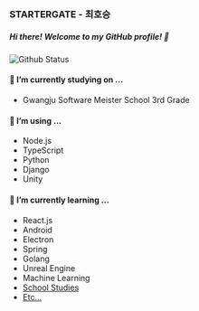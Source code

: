 ### STARTERGATE - 최호승

##### Hi there! Welcome to my GitHub profile! 👋
![Github Status](https://github-readme-stats.vercel.app/api?username=startergate&theme=tokyonight)
<!--
**startergate/startergate** is a ✨ _special_ ✨ repository because its `README.md` (this file) appears on your GitHub profile.

Here are some ideas to get you started:

- 🔭 I’m currently working on ...
- 🌱 I’m currently learning ...
- 👯 I’m looking to collaborate on ...
- 🤔 I’m looking for help with ...
- 💬 Ask me about ...
- 📫 How to reach me: ...
- 😄 Pronouns: ...
- ⚡ Fun fact: ...
-->

#### 🏫 I’m currently studying on ...
* Gwangju Software Meister School 3rd Grade

#### 🔭 I’m using ...
* Node.js
* TypeScript
* Python
* Django
* Unity

#### 🌱 I’m currently learning ...
* React.js
* Android
* Electron
* Spring
* Golang
* Unreal Engine
* Machine Learning
* [School Studies](https://github.com/startergate-learns-stuff)
* [Etc...](https://github.com/startergate-weekly)
